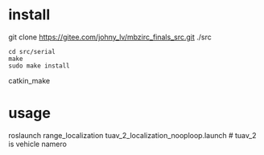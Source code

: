 # install 

git clone https://gitee.com/johny_lv/mbzirc_finals_src.git ./src

```
cd src/serial
make 
sudo make install
```

catkin_make
# usage
roslaunch range_localization tuav_2_localization_nooploop.launch # tuav_2 is vehicle namero

